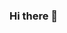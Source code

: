 ### Hi there 👋

<!--
**chirpingkittens/chirpingkittens** is a ✨ _special_ ✨ repository because its `README.md` (this file) appears on your GitHub profile.

Here are some ideas to get you started:

- 🔭 I’m currently working on refreshing my multivariable stats 
- 🌱 I’m currently learning ui
- 🤔 I’m looking for help with focus
-->
